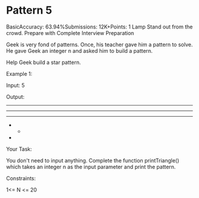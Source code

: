 # Pattern 5
BasicAccuracy: 63.94%Submissions: 12K+Points: 1
Lamp
Stand out from the crowd. Prepare with Complete Interview Preparation  

Geek is very fond of patterns. Once, his teacher gave him a pattern to solve. He gave Geek an integer n and asked him to build a pattern.

Help Geek build a star pattern.

 

Example 1:

Input: 5

Output:
* * * * *
* * * * 
* * * 
* *  
* 

 

Your Task:

You don't need to input anything. Complete the function printTriangle() which takes  an integer n  as the input parameter and print the pattern.

Constraints:

1<= N <= 20